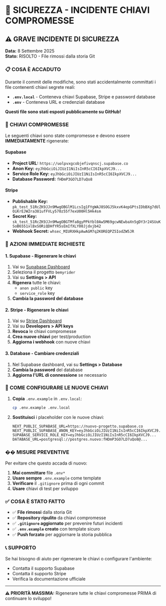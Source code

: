# 🚨 SICUREZZA - INCIDENTE CHIAVI COMPROMESSE

## ⚠️ **GRAVE INCIDENTE DI SICUREZZA**

**Data:** 8 Settembre 2025  
**Stato:** RISOLTO - File rimossi dalla storia Git

### 📋 **COSA È ACCADUTO**

Durante il commit delle modifiche, sono stati accidentalmente committati i file contenenti chiavi segrete reali:

- **`.env.local`** - Conteneva chiavi Supabase, Stripe e password database
- **`.env`** - Conteneva URL e credenziali database

**Questi file sono stati esposti pubblicamente su GitHub!**

### 🔐 **CHIAVI COMPROMESSE**

Le seguenti chiavi sono state compromesse e devono essere **IMMEDIATAMENTE** rigenerate:

#### **Supabase**
- **Project URL:** `https://uolpvxgcobjefivqnscj.supabase.co`
- **Anon Key:** `eyJhbGciOiJIUzI1NiIsInR5cCI6IkpXVCJ9...`
- **Service Role Key:** `eyJhbGciOiJIUzI1NiIsInR5cCI6IkpXVCJ9...`
- **Database Password:** `fHDmP3GO7LD7uQo8`

#### **Stripe**
- **Publishable Key:** `pk_test_51RcZK9JJn9MwgOBGlM1LcsIg1FYgWAJ8SOGJ5kxvK4epGPtsIDbBXg7dUlOiKrEJW2ra381ufFVLy570z55f7exU00Hl5Hk4sm`
- **Secret Key:** `sk_test_51RcZK9JJn9MwgOBGTMfa8gyPPkYbl0Aw5M69gcwNEwbaXn5gDY3r24SUuKSoB6551xlBxSORiQDHfYR5sEmIfXLY00Jjdxjb42`
- **Webhook Secret:** `whsec_MIURXHkpAwAGM7q2KOREQPZ5IodZW5JR`

### 🚨 **AZIONI IMMEDIATE RICHIESTE**

#### **1. Supabase - Rigenerare le chiavi**
1. Vai su [Supabase Dashboard](https://supabase.com/dashboard)
2. Seleziona il progetto `bemyrider`
3. Vai su **Settings > API**
4. **Rigenera** tutte le chiavi:
   - `anon public` key
   - `service_role` key
5. **Cambia la password del database**

#### **2. Stripe - Rigenerare le chiavi**
1. Vai su [Stripe Dashboard](https://dashboard.stripe.com)
2. Vai su **Developers > API keys**
3. **Revoca** le chiavi compromesse
4. **Crea nuove chiavi** per test/production
5. **Aggiorna i webhook** con nuove chiavi

#### **3. Database - Cambiare credenziali**
1. Nel Supabase dashboard, vai su **Settings > Database**
2. **Cambia la password** del database
3. **Aggiorna l'URL di connessione** se necessario

### 📝 **COME CONFIGURARE LE NUOVE CHIAVI**

1. **Copia** `.env.example` in `.env.local`:
   ```bash
   cp .env.example .env.local
   ```

2. **Sostituisci** i placeholder con le nuove chiavi:
   ```env
   NEXT_PUBLIC_SUPABASE_URL=https://nuovo-progetto.supabase.co
   NEXT_PUBLIC_SUPABASE_ANON_KEY=eyJhbGciOiJIUzI1NiIsInR5cCI6IkpXVCJ9...
   SUPABASE_SERVICE_ROLE_KEY=eyJhbGciOiJIUzI1NiIsInR5cCI6IkpXVCJ9...
   DATABASE_URL=postgresql://postgres.nuovo:fHDmP3GO7LD7uQo8@...
   ```

### ��️ **MISURE PREVENTIVE**

Per evitare che questo accada di nuovo:

1. **Mai committare** file `.env*`
2. **Usare sempre** `.env.example` come template
3. **Verificare** il `.gitignore` prima di ogni commit
4. **Usare** chiavi di test per sviluppo

### ✅ **COSA È STATO FATTO**

- ✅ **File rimossi** dalla storia Git
- ✅ **Repository ripulito** da chiavi compromesse  
- ✅ **`.gitignore` aggiornato** per prevenire futuri incidenti
- ✅ **`.env.example` creato** con template sicuro
- ✅ **Push forzato** per aggiornare la storia pubblica

### 📞 **SUPPORTO**

Se hai bisogno di aiuto per rigenerare le chiavi o configurare l'ambiente:
- Contatta il supporto Supabase
- Contatta il supporto Stripe
- Verifica la documentazione ufficiale

---

**⚠️ PRIORITÀ MASSIMA:** Rigenerare tutte le chiavi compromesse PRIMA di continuare lo sviluppo!
